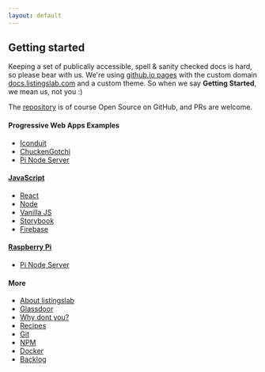 ```yaml
---
layout: default
---
```


## Getting started

Keeping a set of publically accessible, spell & sanity checked docs is hard, so please bear with us. We're using [github.io pages](https://pages.github.com) with the custom domain [docs.listingslab.com](https://docs.listingslab.com) and a custom theme. So when we say __Getting Started__, we mean us, not you :)

The [repository](https://github.com/listingslab-software/docs) is of course Open Source on GitHub, and PRs are welcome.

#### Progressive Web Apps Examples

- [Iconduit](docs/examples/iconduit)
- [ChuckenGotchi](docs/examples/chuckengotchi)
- [Pi Node Server](docs/tech/pi/pi-node-server)

#### [JavaScript](docs/tech/javascript/javascript)

- [React](docs/tech/javascript/react)
- [Node](docs/tech/javascript/node)
- [Vanilla JS](docs/tech/javascript/vanilla)
- [Storybook](docs/tech/storybook/storybook)
- [Firebase](docs/tech/firebase/firebase)

#### [Raspberry Pi](docs/tech/pi)

- [Pi Node Server](docs/tech/pi/pi-node-server)

#### More

- [About listingslab](docs/business/about-listingslab)
- [Glassdoor](docs/business/glassdoor/glassdoor)
- [Why dont you?](docs/other/why-dont-you)
- [Recipes](docs/food)
- [Git](docs/tech/git/git)
- [NPM](docs/tech/open-source/npm-scopes)
- [Docker](docs/tech/docker)
- [Backlog](docs/other/backlog)